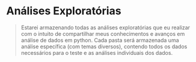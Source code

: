 # Análises Exploratórias

> Estarei armazenando todas as análises exploratórias que eu realizar com o intuito de compartilhar meus conhecimentos e avanços em análise de dados em python.
> Cada pasta será armazenada uma análise específica (com temas diversos), contendo todos os dados necessários para o teste e as análises individuais dos dados.
